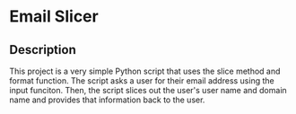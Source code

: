 # Email Slicer

## Description

This project is a very simple Python script that uses the slice method and format function. The script asks a user for their email address using the input funciton. Then, the script slices out the user's user name and domain name and provides that information back to the user. 